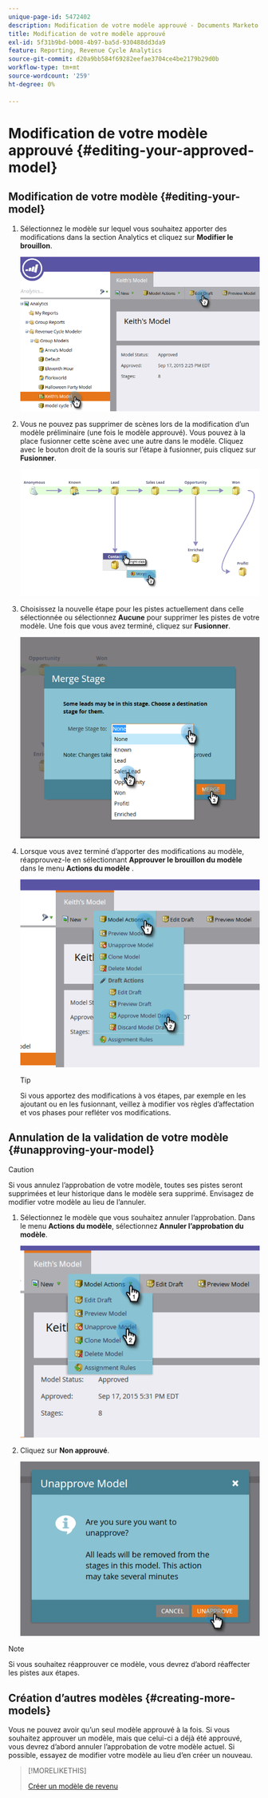 ```yaml
---
unique-page-id: 5472402
description: Modification de votre modèle approuvé - Documents Marketo - Documentation du produit
title: Modification de votre modèle approuvé
exl-id: 5f31b9bd-b008-4b97-ba5d-930488dd3da9
feature: Reporting, Revenue Cycle Analytics
source-git-commit: d20a9bb584f69282eefae3704ce4be2179b29d0b
workflow-type: tm+mt
source-wordcount: '259'
ht-degree: 0%

---
```


# Modification de votre modèle approuvé {#editing-your-approved-model}

## Modification de votre modèle {#editing-your-model}

1. Sélectionnez le modèle sur lequel vous souhaitez apporter des modifications dans la section Analytics et cliquez sur **Modifier le brouillon**.

   ![](assets/one.png)

1. Vous ne pouvez pas supprimer de scènes lors de la modification d’un modèle préliminaire (une fois le modèle approuvé). Vous pouvez à la place fusionner cette scène avec une autre dans le modèle. Cliquez avec le bouton droit de la souris sur l’étape à fusionner, puis cliquez sur **Fusionner**.

   ![](assets/two.png)

1. Choisissez la nouvelle étape pour les pistes actuellement dans celle sélectionnée ou sélectionnez **Aucune** pour supprimer les pistes de votre modèle. Une fois que vous avez terminé, cliquez sur **Fusionner**.

   ![](assets/three.png)

1. Lorsque vous avez terminé d’apporter des modifications au modèle, réapprouvez-le en sélectionnant **Approuver le brouillon du modèle** dans le menu **Actions du modèle** .

   ![](assets/four.png)

   >[!TIP]
   >
   >Si vous apportez des modifications à vos étapes, par exemple en les ajoutant ou en les fusionnant, veillez à modifier vos règles d’affectation et vos phases pour refléter vos modifications.

## Annulation de la validation de votre modèle {#unapproving-your-model}

>[!CAUTION]
>
>Si vous annulez l’approbation de votre modèle, toutes ses pistes seront supprimées et leur historique dans le modèle sera supprimé. Envisagez de modifier votre modèle au lieu de l’annuler.

1. Sélectionnez le modèle que vous souhaitez annuler l’approbation. Dans le menu **Actions du modèle**, sélectionnez **Annuler l’approbation du modèle**.

   ![](assets/five.png)

1. Cliquez sur **Non approuvé**.

   ![](assets/six.png)

>[!NOTE]
>
>Si vous souhaitez réapprouver ce modèle, vous devrez d’abord réaffecter les pistes aux étapes.

## Création d’autres modèles {#creating-more-models}

Vous ne pouvez avoir qu’un seul modèle approuvé à la fois. Si vous souhaitez approuver un modèle, mais que celui-ci a déjà été approuvé, vous devrez d’abord annuler l’approbation de votre modèle actuel. Si possible, essayez de modifier votre modèle au lieu d’en créer un nouveau.

>[!MORELIKETHIS]
>
>[Créer un modèle de revenu](/help/marketo/product-docs/reporting/revenue-cycle-analytics/revenue-cycle-models/create-a-new-revenue-model.md)

